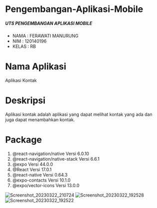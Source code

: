 # Pengembangan-Aplikasi-Mobile

##### UTS PENGEMBANGAN APLIKASI MOBILE
- NAMA : FERAWATI MANURUNG
- NIM : 120140196
- KELAS : RB
# Nama Aplikasi
Aplikasi Kontak
# Deskripsi
Aplikasi kontak adalah aplikasi yang dapat melihat kontak yang ada dan juga dapat menambahkan kontak.
# Package

1. @react-navigation/native Versi 6.0.10
2. @react-navigation/native-stack Versi 6.6.1
3. @expo Versi 44.0.0
4. @React Versi 17.0.1
5. @react-native Versi 0.64.3
6. @expo-contacts Versi 10.1.0
7. @expo/vector-icons Versi 13.0.0



![Screenshot_20230322_210724](https://user-images.githubusercontent.com/101541303/226932564-2d087bed-ef89-4356-a5b5-59fef7164d5f.jpg)
![Screenshot_20230322_192528](https://user-images.githubusercontent.com/101541303/226932750-7603e4d0-84d3-4a11-9c42-59b0d890f2a7.jpg)
![Screenshot_20230322_192522](https://user-images.githubusercontent.com/101541303/226932797-685ce87c-0206-40eb-b94e-94e2dbb17e39.jpg)
